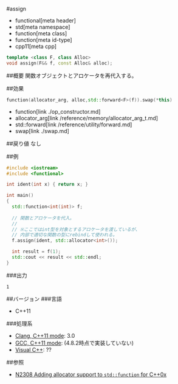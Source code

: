 #assign
* functional[meta header]
* std[meta namespace]
* function[meta class]
* function[meta id-type]
* cpp11[meta cpp]

```cpp
template <class F, class Alloc>
void assign(F&& f, const Alloc& alloc);
```

##概要
関数オブジェクトとアロケータを再代入する。


##効果
```cpp
function(allocator_arg, alloc,std::forward<F>(f)).swap(*this)
```
* function[link ./op_constructor.md]
* allocator_arg[link /reference/memory/allocator_arg_t.md]
* std::forward[link /reference/utility/forward.md]
* swap[link ./swap.md]


##戻り値
なし


##例
```cpp
#include <iostream>
#include <functional>

int ident(int x) { return x; }

int main()
{
  std::function<int(int)> f;
  
  // 関数とアロケータを代入。
  //
  // ※ここではint型を対象とするアロケータを渡しているが、
  // 内部で適切な関数の型にrebindして使われる。
  f.assign(ident, std::allocator<int>());

  int result = f(1);
  std::cout << result << std::endl;
}
```

###出力
```
1
```


##バージョン
###言語
- C++11


###処理系
- [Clang, C++11 mode](/implementation.md#clang): 3.0
- [GCC, C++11 mode](/implementation.md#gcc): (4.8.2時点で実装していない)
- [Visual C++](/implementation.md#visual_cpp): ??


##参照
- [N2308 Adding allocator support to `std::function` for C++0x](http://www.open-std.org/jtc1/sc22/wg21/docs/papers/2007/n2308.html)

